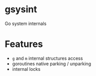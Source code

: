 # gsysint
Go system internals

Features
========

* `g` and `m` internal structures access
* goroutines native parking / unparking
* internal locks